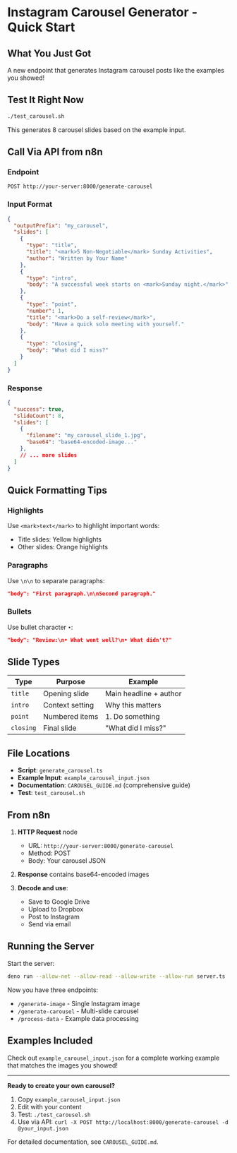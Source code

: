 # Instagram Carousel Generator - Quick Start

## What You Just Got

A new endpoint that generates Instagram carousel posts like the examples you showed!

## Test It Right Now

```bash
./test_carousel.sh
```

This generates 8 carousel slides based on the example input.

## Call Via API from n8n

### Endpoint
```
POST http://your-server:8000/generate-carousel
```

### Input Format
```json
{
  "outputPrefix": "my_carousel",
  "slides": [
    {
      "type": "title",
      "title": "<mark>5 Non-Negotiable</mark> Sunday Activities",
      "author": "Written by Your Name"
    },
    {
      "type": "intro",
      "body": "A successful week starts on <mark>Sunday night.</mark>"
    },
    {
      "type": "point",
      "number": 1,
      "title": "<mark>Do a self-review</mark>",
      "body": "Have a quick solo meeting with yourself."
    },
    {
      "type": "closing",
      "body": "What did I miss?"
    }
  ]
}
```

### Response
```json
{
  "success": true,
  "slideCount": 8,
  "slides": [
    {
      "filename": "my_carousel_slide_1.jpg",
      "base64": "base64-encoded-image..."
    },
    // ... more slides
  ]
}
```

## Quick Formatting Tips

### Highlights
Use `<mark>text</mark>` to highlight important words:
- Title slides: Yellow highlights
- Other slides: Orange highlights

### Paragraphs
Use `\n\n` to separate paragraphs:
```json
"body": "First paragraph.\n\nSecond paragraph."
```

### Bullets
Use bullet character `•`:
```json
"body": "Review:\n• What went well?\n• What didn't?"
```

## Slide Types

| Type | Purpose | Example |
|------|---------|---------|
| `title` | Opening slide | Main headline + author |
| `intro` | Context setting | Why this matters |
| `point` | Numbered items | 1. Do something |
| `closing` | Final slide | "What did I miss?" |

## File Locations

- **Script**: `generate_carousel.ts`
- **Example Input**: `example_carousel_input.json`
- **Documentation**: `CAROUSEL_GUIDE.md` (comprehensive guide)
- **Test**: `test_carousel.sh`

## From n8n

1. **HTTP Request** node
   - URL: `http://your-server:8000/generate-carousel`
   - Method: POST
   - Body: Your carousel JSON

2. **Response** contains base64-encoded images

3. **Decode and use**:
   - Save to Google Drive
   - Upload to Dropbox
   - Post to Instagram
   - Send via email

## Running the Server

Start the server:
```bash
deno run --allow-net --allow-read --allow-write --allow-run server.ts
```

Now you have three endpoints:
- `/generate-image` - Single Instagram image
- `/generate-carousel` - Multi-slide carousel
- `/process-data` - Example data processing

## Examples Included

Check out `example_carousel_input.json` for a complete working example that matches the images you showed!

---

**Ready to create your own carousel?**
1. Copy `example_carousel_input.json`
2. Edit with your content
3. Test: `./test_carousel.sh`
4. Use via API: `curl -X POST http://localhost:8000/generate-carousel -d @your_input.json`

For detailed documentation, see `CAROUSEL_GUIDE.md`.

